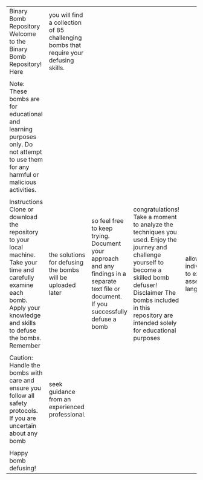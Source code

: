 | | | | | | | |
|-|-|-|-|-|-|-|
|Binary Bomb Repository Welcome to the Binary Bomb Repository! Here| you will find a collection of 85 challenging bombs that require your defusing skills.| | | | | |
| | | | | | | |
|Note: These bombs are for educational and learning purposes only. Do not attempt to use them for any harmful or malicious activities.| | | | | | |
| | | | | | | |
|Instructions Clone or download the repository to your local machine. Take your time and carefully examine each bomb. Apply your knowledge and skills to defuse the bombs. Remember| the solutions for defusing the bombs will be uploaded later| so feel free to keep trying. Document your approach and any findings in a separate text file or document. If you successfully defuse a bomb| congratulations! Take a moment to analyze the techniques you used. Enjoy the journey and challenge yourself to become a skilled bomb defuser! Disclaimer The bombs included in this repository are intended solely for educational purposes| allowing individuals to explore assembly language| reverse engineering| and problem-solving skills. The creator of this repository takes no responsibility for any unauthorized use or misuse of the bombs.|
| | | | | | | |
|Caution: Handle the bombs with care and ensure you follow all safety protocols. If you are uncertain about any bomb| seek guidance from an experienced professional.| | | | | |
| | | | | | | |
|Happy bomb defusing!| | | | | | |
